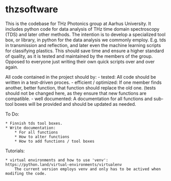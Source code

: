 # thzsoftware
This is the codebase for THz Photonics group at Aarhus University. It includes python code for data analysis of THz time domain spectroscopy (TDS) and
later other methods. The intention is to develop a specialized tool box, or library, in python for the data analysis we commonly employ. E.g. tds in transmission and reflection, and later even the machine learning scripts for classifying plastics. This should save time and ensure a higher standard of quality, as it is tested and maintained by the members of the group. Opposed to everyone just writing their own quick scripts over and over again.

All code contained in the project should by:
	- tested: All code should be written in a test-driven proces. 
	- efficient / optimized: If one member finds another, better function, that function should replace the old one. (tests should not be changed here, as they ensure that new functions are compatible.
	- well documented: A documentation for all functions and sub-tool boxes will be provided and should be updated as needed.
	
	
	
	
	
To Do:

	* Finnish tds tool boxes.
	* Write documentation:
		* For all functions
		* How to alter functions
		* How to add functions / tool boxes



Tutorials:

	* virtual environments and how to use 'venv': https://python.land/virtual-environments/virtualenv
		The current version employs venv and only has to be actived when modifing the code.
